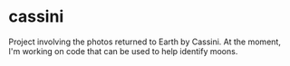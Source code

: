 # cassini
Project involving the photos returned to Earth by Cassini. At the moment, I'm working on code that can be used to help identify moons.
